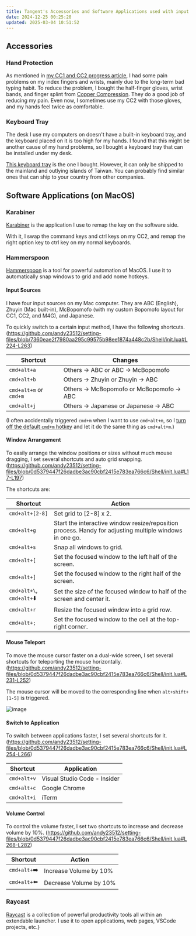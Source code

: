 ```yaml
---
title: Tangent's Accessories and Software Applications used with input devices
date: 2024-12-25 00:25:20
updated: 2025-03-04 10:51:52
---
```


## Accessories

### Hand Protection

As mentioned in [my CC1 and CC2 progress article](/@andy23512/BkUQx7uU2#1-How-I-Meet-CharaChorder-One-CC1), I had some pain problems on my index fingers and wrists, mainly due to the long-term bad typing habit. To reduce the problem, I bought the half-finger gloves, wrist bands, and finger splint from [Copper Compression](https://www.coppercompression.com/). They do a good job of reducing my pain. Even now, I sometimes use my CC2 with those gloves, and my hands feel twice as comfortable.

### Keyboard Tray

The desk I use my computers on doesn't have a built-in keyboard tray, and the keyboard placed on it is too high for my hands. I found that this might be another cause of my hand problems, so I bought a keyboard tray that can be installed under my desk.

[This keyboard tray](https://www.ergomap.com.tw/product/kt_mcb33/) is the one I bought. However, it can only be shipped to the mainland and outlying islands of Taiwan. You can probably find similar ones that can ship to your country from other companies.

## Software Applications (on MacOS)

### Karabiner

[Karabiner](https://karabiner-elements.pqrs.org/) is the application I use to remap the key on the software side.

With it, I swap the command keys and ctrl keys on my CC2, and remap the right option key to ctrl key on my normal keyboards.

### Hammerspoon

[Hammerspoon](https://www.hammerspoon.org/) is a tool for powerful automation of MacOS. I use it to automatically snap windows to grid and add nome hotkeys.

#### Input Sources

I have four input sources on my Mac computer. They are ABC (English), Zhuyin (Mac built-in), McBopomofo (with my custom  Bopomofo layout for CC1, CC2, and M4G), and Japanese.

To quickly switch to a certain input method, I have the following shortcuts. (https://github.com/andy23512/setting-files/blob/7360eae2f7980aa295c99575b98ee1874a448c2b/Shell/init.lua#L224-L263)

|Shortcut|Changes|
|-|-|
|`cmd+alt+a`|Others -> ABC  or  ABC -> McBopomofo|
|`cmd+alt+b`|Others -> Zhuyin  or  Zhuyin -> ABC|
|`cmd+alt+m` or `cmd+m`|Others -> McBopomofo  or  McBopomofo -> ABC|
|`cmd+alt+j`|Others -> Japanese  or  Japanese -> ABC|

(I often accidentally triggered `cmd+m` when I want to use `cmd+alt+m`, so I [turn off the default `cmd+m` hotkey](https://apple.stackexchange.com/questions/115562/how-do-i-disable-the-minimize-command-m-shortcut) and let it do the same thing as `cmd+alt+m`.)

#### Window Arrangement

To easily arrange the window positions or sizes without much mouse dragging, I set several shortcuts and auto grid snapping. (https://github.com/andy23512/setting-files/blob/0d5379447f26dadbe3ac90cbf2415e783ea766c6/Shell/init.lua#L17-L197)

The shortcuts are:

|Shortcut|Action|
|-|-|
|`cmd+alt+[2-8]`|Set grid to [2-8] x 2.|
|`cmd+alt+g`|Start the interactive window resize/reposition process. Handy for adjusting multiple windows in one go.|
|`cmd+alt+s`|Snap all windows to grid.|
|`cmd+alt+[`|Set the focused window to the left half of the screen.|
|`cmd+alt+]`|Set the focused window to the right half of the screen.|
|`cmd+alt+\`, `cmd+alt+`:arrow_down: |Set the size of the focused window to half of the screen and center it.|
|`cmd+alt+r`|Resize the focused window into a grid row.|
|`cmd+alt+;`|Set the focused window to the cell at the top-right corner.|

#### Mouse Teleport

To move the mouse cursor faster on a dual-wide screen, I set several shortcuts for teleporting the mouse horizontally. (https://github.com/andy23512/setting-files/blob/0d5379447f26dadbe3ac90cbf2415e783ea766c6/Shell/init.lua#L231-L252)

The mouse cursor will be moved to the corresponding line when `alt+shift+[1-5]` is triggered.

![image](https://hackmd.io/_uploads/ryfRjCb06.png)

#### Switch to Application

To switch between applications faster, I set several shortcuts for it. (https://github.com/andy23512/setting-files/blob/0d5379447f26dadbe3ac90cbf2415e783ea766c6/Shell/init.lua#L254-L266)

|Shortcut|Application|
|-|-|
|`cmd+alt+v`|Visual Studio Code - Insider|
|`cmd+alt+c`|Google Chrome|
|`cmd+alt+i`|iTerm|

#### Volume Control

To control the volume faster, I set two shortcuts to increase and decrease volume by 10%. (https://github.com/andy23512/setting-files/blob/0d5379447f26dadbe3ac90cbf2415e783ea766c6/Shell/init.lua#L268-L282)

|Shortcut|Action|
|-|-|
|`cmd+alt+`:arrow_right:|Increase Volume by 10%|
|`cmd+alt+`:arrow_left:|Decrease Volume by 10%|

### Raycast

[Raycast](https://www.raycast.com/) is a collection of powerful productivity tools all within an extendable launcher. I use it to open applications, web pages, VSCode projects, etc.}
